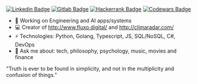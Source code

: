 [![Linkedin Badge](https://img.shields.io/badge/-gusfreire-blue?style=flat-square&logo=Linkedin&logoColor=white&link=https://www.linkedin.com/in/gusfreire/)](https://www.linkedin.com/in/gusfreire/)
[![Gitlab Badge](https://img.shields.io/badge/-g.freire-red?style=flat-square&logo=Gitlab&logoColor=red&link=https://gitlab.com/g.freire)](https://gitlab.com/g.freire)
[![Hackerrank Badge](https://img.shields.io/badge/-gustavomfreire-wh?style=flat-square&logo=HackerRank&logoColor=white&link=gustavomfreire)](https://www.hackerrank.com/gustavomfreire)
[![Codewars Badge](https://www.codewars.com/users/g-freire/badges/micro)](https://www.codewars.com/users/g-freire)

- 🔭 Working on Engineering and AI apps/systems
- 💻 Creator of http://www.fluxo.digital/ and http://climaradar.com/ 
- ⚡ Technologies: Python, Golang, Typescript, JS, SQL/NoSQL, C#, DevOps
- 💬 Ask me about: tech, philosophy, psychology, music, movies and finance

"Truth is ever to be found in simplicity, and not in the multiplicity and confusion of things."
